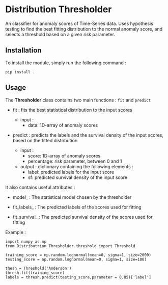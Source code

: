 # Distribution Thresholder

An classifier for anomaly scores of Time-Series data. Uses hypothesis testing to find the best fitting distribution to the normal anomaly score, and selects a threshold based on a given risk parameter.

## Installation

To install the module, simply run the following command :
```{python3}
pip install .
```



## Usage

The <b>Thresholder</b> class contains two main functions : ``` fit ``` and ``` predict ```

- fit : fits the best statistical distribution to the input scores
    - input : 
        - data: 1D-array of anomaly scores

- predict : predicts the labels and the survival density of the input scores, based on the fitted distribution
    - input : 
        -  score: 1D-array of anomaly scores
        - percentage: risk parameter, between 0 and 1 
    - output : dictionary containing the following elements :
        - label: predicted labels for the input score
        - sf: predicted survival density of the input score

It also contains useful attributes :

- model_ : The statistical model chosen by the thresholder

- fit_labels_ : The predicted labels of the scores used for fitting

- fit_survival_ : The predicted survival density of the scores used for fitting

Example :

``` {python3}
import numpy as np
from Distributrion_Thresholder.threshold import Threshold

training_score = np.random.lognormal(mean=0, sigma=1, size=2000)
testing_score = np.random.lognormal(mean=0, sigma=1, size=100)

thesh = Threshold('Anderson')
thresh.fit(training_score)
labels = thresh.predict(testing_score,parameter = 0.05)['label']
```
